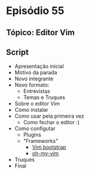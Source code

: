 Episódio 55
===========

Tópico: Editor Vim
------------------

Script
------
* Apresentação inicial
 * Motivo da parada
 * Novo integrante
 * Novo formato:
   * Entrevistas
   * Temas e Truques
* Sobre o editor Vim
* Como instalar
* Como usar pela primeira vez
  * Como fechar o editor :)
* Como configutar
  * Plugins
  * "Frameworks"
    * [Vim bootstrap](http://vim-bootstrap.com/)
    * [oh-my-vim](https://github.com/gawel/oh-my-vim)
* Truques
* Final
